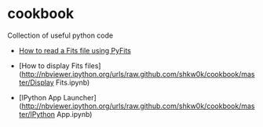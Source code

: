 cookbook
========

Collection of useful python code

* [How to read a Fits file using PyFits](http://nbviewer.ipython.org/urls/raw.github.com/shkw0k/cookbook/master/PyFits.ipynb)
* [How to display Fits files](http://nbviewer.ipython.org/urls/raw.github.com/shkw0k/cookbook/master/Display Fits.ipynb)

* [IPython App Launcher](http://nbviewer.ipython.org/urls/raw.github.com/shkw0k/cookbook/master/IPython App.ipynb)
